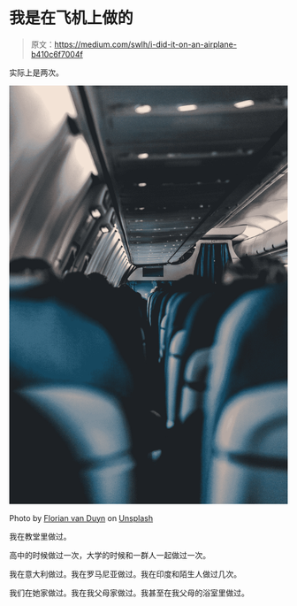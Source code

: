 # 我是在飞机上做的

> 原文：<https://medium.com/swlh/i-did-it-on-an-airplane-b410c6f7004f>

实际上是两次。

![](img/cf245d5aef51bd197403b4f7dd3bbc54.png)

Photo by [Florian van Duyn](https://unsplash.com/@flovayn?utm_source=medium&utm_medium=referral) on [Unsplash](https://unsplash.com?utm_source=medium&utm_medium=referral)

我在教堂里做过。

高中的时候做过一次，大学的时候和一群人一起做过一次。

我在意大利做过。我在罗马尼亚做过。我在印度和陌生人做过几次。

我们在她家做过。我在我父母家做过。我甚至在我父母的浴室里做过。